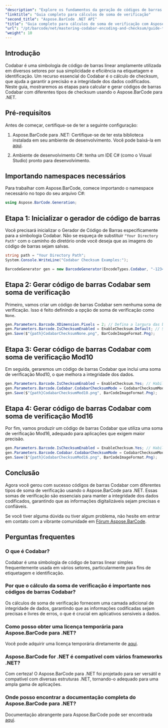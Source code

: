 ```yaml
---
"description": "Explore os fundamentos da geração de códigos de barras Codabar usando o Aspose.BarCode para .NET. Este guia passo a passo aborda como criar códigos de barras com e sem somas de verificação, aprimorando a integridade e a precisão dos dados."
"linktitle": "Guia completo para cálculos de soma de verificação"
"second_title": "Aspose.BarCode .NET API"
"title": "Guia completo para cálculos de soma de verificação com Aspose.BarCode"
"url": "/pt/barcode/net/mastering-codabar-encoding-and-checksum/guide-to-checksum-calculation/"
"weight": 10
---
```


## Introdução

Codabar é uma simbologia de código de barras linear amplamente utilizada em diversos setores por sua simplicidade e eficiência na etiquetagem e identificação. Um recurso essencial do Codabar é o cálculo de checksum, que ajuda a garantir a precisão e a integridade dos dados codificados. Neste guia, mostraremos as etapas para calcular e gerar códigos de barras Codabar com diferentes tipos de checksum usando o Aspose.BarCode para .NET.

## Pré-requisitos

Antes de começar, certifique-se de ter a seguinte configuração:

1. Aspose.BarCode para .NET: Certifique-se de ter esta biblioteca instalada em seu ambiente de desenvolvimento. Você pode baixá-la em [aqui](https://releases.aspose.com/barcode/net/).
   
2. Ambiente de desenvolvimento C#: tenha um IDE C# (como o Visual Studio) pronto para desenvolvimento.


## Importando namespaces necessários

Para trabalhar com Aspose.BarCode, comece importando o namespace necessário no topo do seu arquivo C#:

```csharp
using Aspose.BarCode.Generation;
```

## Etapa 1: Inicializar o gerador de código de barras

Você precisará inicializar o Gerador de Código de Barras especificamente para a simbologia Codabar. Não se esqueça de substituir `"Your Directory Path"` com o caminho do diretório onde você deseja que as imagens do código de barras sejam salvas.

```csharp
string path = "Your Directory Path";
System.Console.WriteLine("Codabar Checksum Examples:");

BarcodeGenerator gen = new BarcodeGenerator(EncodeTypes.Codabar, "-12345-");
```

## Etapa 2: Gerar código de barras Codabar sem soma de verificação

Primeiro, vamos criar um código de barras Codabar sem nenhuma soma de verificação. Isso é feito definindo a opção de soma de verificação como `None`.

```csharp
gen.Parameters.Barcode.XDimension.Pixels = 2; // Defina a largura das barras
gen.Parameters.Barcode.IsChecksumEnabled = EnableChecksum.Default; // Sem soma de verificação
gen.Save($"{path}CodabarChecksumNone.png", BarCodeImageFormat.Png);
```

## Etapa 3: Gerar código de barras Codabar com soma de verificação Mod10

Em seguida, geraremos um código de barras Codabar que inclui uma soma de verificação Mod10, o que melhora a integridade dos dados.

```csharp
gen.Parameters.Barcode.IsChecksumEnabled = EnableChecksum.Yes; // Habilitar soma de verificação
gen.Parameters.Barcode.Codabar.CodabarChecksumMode = CodabarChecksumMode.Mod10; // Conjunto Mod10
gen.Save($"{path}CodabarChecksumMod10.png", BarCodeImageFormat.Png);
```

## Etapa 4: Gerar código de barras Codabar com soma de verificação Mod16

Por fim, vamos produzir um código de barras Codabar que utiliza uma soma de verificação Mod16, adequado para aplicações que exigem maior precisão.

```csharp
gen.Parameters.Barcode.IsChecksumEnabled = EnableChecksum.Yes; // Habilitar soma de verificação
gen.Parameters.Barcode.Codabar.CodabarChecksumMode = CodabarChecksumMode.Mod16; // Conjunto Mod16
gen.Save($"{path}CodabarChecksumMod16.png", BarCodeImageFormat.Png);
```

## Conclusão

Agora você gerou com sucesso códigos de barras Codabar com diferentes tipos de soma de verificação usando o Aspose.BarCode para .NET. Essas somas de verificação são essenciais para manter a integridade dos dados codificados, garantindo que as informações digitalizáveis sejam precisas e confiáveis.

Se você tiver alguma dúvida ou tiver algum problema, não hesite em entrar em contato com a vibrante comunidade em [Fórum Aspose.BarCode](https://forum.aspose.com/c/barcode/13).

## Perguntas frequentes

### O que é Codabar?

Codabar é uma simbologia de código de barras linear simples frequentemente usada em vários setores, particularmente para fins de etiquetagem e identificação.

### Por que o cálculo da soma de verificação é importante nos códigos de barras Codabar?

Os cálculos de soma de verificação fornecem uma camada adicional de integridade de dados, garantindo que as informações codificadas sejam precisas e livres de erros, o que é crucial em aplicativos sensíveis a dados.

### Como posso obter uma licença temporária para Aspose.BarCode para .NET?

Você pode adquirir uma licença temporária diretamente de [aqui](https://purchase.conholdate.com/temporary-license/).

### Aspose.BarCode for .NET é compatível com vários frameworks .NET?

Com certeza! O Aspose.BarCode para .NET foi projetado para ser versátil e compatível com diversas estruturas .NET, tornando-o adequado para uma ampla gama de aplicações.

### Onde posso encontrar a documentação completa do Aspose.BarCode para .NET?

Documentação abrangente para Aspose.BarCode pode ser encontrada [aqui](https://reference.aspose.com/barcode/net/).